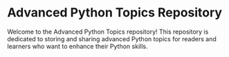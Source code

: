 # Advanced Python Topics Repository

Welcome to the Advanced Python Topics repository! This repository is dedicated to storing and sharing advanced Python topics for readers and learners who want to enhance their Python skills.

